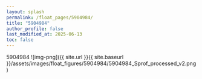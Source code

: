 ```yaml
---
layout: splash
permalink: /float_pages/5904984/
title: "5904984"
author_profile: false
last_modified_at: 2025-06-13
toc: false
---
```

 
5904984
![img-png]({{ site.url }}{{ site.baseurl }}/assets/images/float_figures/5904984/5904984_Sprof_processed_v2.png)